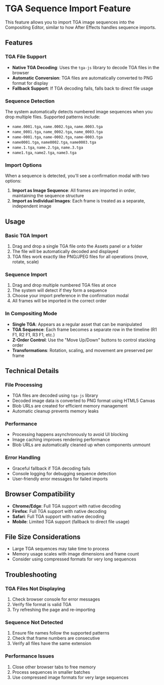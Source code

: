 # TGA Sequence Import Feature

This feature allows you to import TGA image sequences into the Compositing Editor, similar to how After Effects handles sequence imports.

## Features

### TGA File Support
- **Native TGA Decoding**: Uses the `tga-js` library to decode TGA files in the browser
- **Automatic Conversion**: TGA files are automatically converted to PNG format for display
- **Fallback Support**: If TGA decoding fails, falls back to direct file usage

### Sequence Detection
The system automatically detects numbered image sequences when you drop multiple files. Supported patterns include:

- `name.0001.tga`, `name.0002.tga`, `name.0003.tga`
- `name_0001.tga`, `name_0002.tga`, `name_0003.tga`
- `name-0001.tga`, `name-0002.tga`, `name-0003.tga`
- `name0001.tga`, `name0002.tga`, `name0003.tga`
- `name.1.tga`, `name.2.tga`, `name.3.tga`
- `name1.tga`, `name2.tga`, `name3.tga`

### Import Options
When a sequence is detected, you'll see a confirmation modal with two options:

1. **Import as Image Sequence**: All frames are imported in order, maintaining the sequence structure
2. **Import as Individual Images**: Each frame is treated as a separate, independent image

## Usage

### Basic TGA Import
1. Drag and drop a single TGA file onto the Assets panel or a folder
2. The file will be automatically decoded and displayed
3. TGA files work exactly like PNG/JPEG files for all operations (move, rotate, scale)

### Sequence Import
1. Drag and drop multiple numbered TGA files at once
2. The system will detect if they form a sequence
3. Choose your import preference in the confirmation modal
4. All frames will be imported in the correct order

### In Compositing Mode
- **Single TGA**: Appears as a regular asset that can be manipulated
- **TGA Sequence**: Each frame becomes a separate row in the timeline (R1 F1, R2 F1, R3 F1, etc.)
- **Z-Order Control**: Use the "Move Up/Down" buttons to control stacking order
- **Transformations**: Rotation, scaling, and movement are preserved per frame

## Technical Details

### File Processing
- TGA files are decoded using `tga-js` library
- Decoded image data is converted to PNG format using HTML5 Canvas
- Blob URLs are created for efficient memory management
- Automatic cleanup prevents memory leaks

### Performance
- Processing happens asynchronously to avoid UI blocking
- Image caching improves rendering performance
- Blob URLs are automatically cleaned up when components unmount

### Error Handling
- Graceful fallback if TGA decoding fails
- Console logging for debugging sequence detection
- User-friendly error messages for failed imports

## Browser Compatibility
- **Chrome/Edge**: Full TGA support with native decoding
- **Firefox**: Full TGA support with native decoding
- **Safari**: Full TGA support with native decoding
- **Mobile**: Limited TGA support (fallback to direct file usage)

## File Size Considerations
- Large TGA sequences may take time to process
- Memory usage scales with image dimensions and frame count
- Consider using compressed formats for very long sequences

## Troubleshooting

### TGA Files Not Displaying
1. Check browser console for error messages
2. Verify file format is valid TGA
3. Try refreshing the page and re-importing

### Sequence Not Detected
1. Ensure file names follow the supported patterns
2. Check that frame numbers are consecutive
3. Verify all files have the same extension

### Performance Issues
1. Close other browser tabs to free memory
2. Process sequences in smaller batches
3. Use compressed image formats for very large sequences

